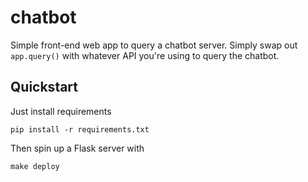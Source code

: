 # chatbot

Simple front-end web app to query a chatbot server. Simply swap out `app.query()` with whatever API you're using to query the chatbot.

## Quickstart

Just install requirements
```
pip install -r requirements.txt
```

Then spin up a Flask server with 
```
make deploy
```
